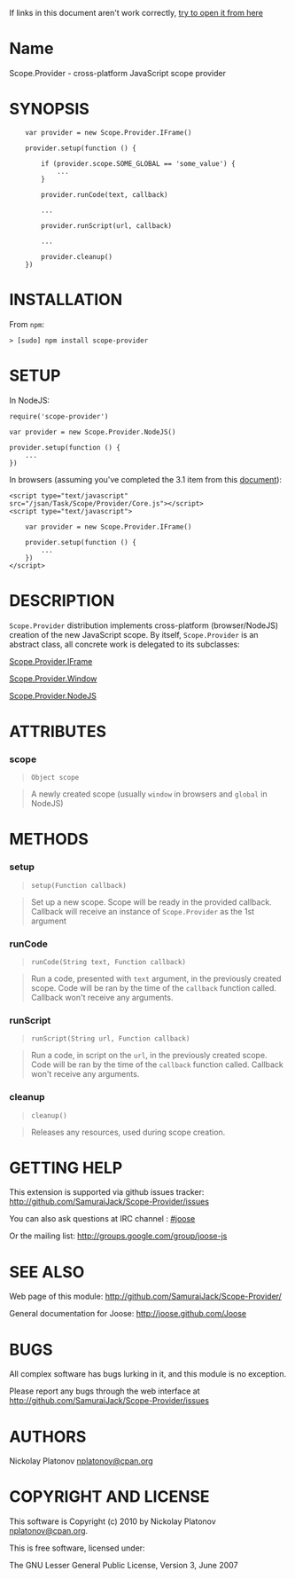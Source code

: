 If links in this document aren't work correctly, [try to open it from here](http://samuraijack.github.com/Scope-Provider)

Name
====

Scope.Provider - cross-platform JavaScript scope provider


SYNOPSIS
========

        var provider = new Scope.Provider.IFrame()
        
        provider.setup(function () {
        
            if (provider.scope.SOME_GLOBAL == 'some_value') {
                ...
            }
            
            provider.runCode(text, callback)
            
            ...
            
            provider.runScript(url, callback)
            
            ...
            
            provider.cleanup()        
        })
        

INSTALLATION
============

From `npm`:
    
    > [sudo] npm install scope-provider         


SETUP
=====

In NodeJS:

    require('scope-provider')
    
    var provider = new Scope.Provider.NodeJS()
    
    provider.setup(function () {
        ...
    })
    
In browsers (assuming you've completed the 3.1 item from this [document](http://joose.github.com/Joose/doc/html/Joose/Manual/Installation.html)):

    <script type="text/javascript" src="/jsan/Task/Scope/Provider/Core.js"></script>
    <script type="text/javascript">
    
        var provider = new Scope.Provider.IFrame()
        
        provider.setup(function () {
            ...
        })
    </script>
    

DESCRIPTION
===========

`Scope.Provider` distribution implements cross-platform (browser/NodeJS) creation of the new JavaScript scope.
By itself, `Scope.Provider` is an abstract class, all concrete work is delegated to its subclasses:

[Scope.Provider.IFrame](Provider/IFrame.html)

[Scope.Provider.Window](Provider/Window.html)

[Scope.Provider.NodeJS](Provider/NodeJS.html)



ATTRIBUTES
==========

### scope

> `Object scope`

> A newly created scope (usually `window` in browsers and `global` in NodeJS)


METHODS
=======

### setup

> `setup(Function callback)`

> Set up a new scope. Scope will be ready in the provided callback. Callback will receive an instance of `Scope.Provider` as the
1st argument


### runCode

> `runCode(String text, Function callback)`

> Run a code, presented with `text` argument, in the previously created scope. Code will be ran by the time of the 
`callback` function called. Callback won't receive any arguments.


### runScript

> `runScript(String url, Function callback)`

> Run a code, in script on the `url`, in the previously created scope. Code will be ran by the time of the 
`callback` function called. Callback won't receive any arguments.


### cleanup

> `cleanup()`

> Releases any resources, used during scope creation.


GETTING HELP
============

This extension is supported via github issues tracker: <http://github.com/SamuraiJack/Scope-Provider/issues>

You can also ask questions at IRC channel : [#joose](http://webchat.freenode.net/?randomnick=1&channels=joose&prompt=1)
 
Or the mailing list: <http://groups.google.com/group/joose-js>
 


SEE ALSO
========

Web page of this module: <http://github.com/SamuraiJack/Scope-Provider/>

General documentation for Joose: <http://joose.github.com/Joose>


BUGS
====

All complex software has bugs lurking in it, and this module is no exception.

Please report any bugs through the web interface at <http://github.com/SamuraiJack/Scope-Provider/issues>



AUTHORS
=======

Nickolay Platonov <nplatonov@cpan.org>





COPYRIGHT AND LICENSE
=====================

This software is Copyright (c) 2010 by Nickolay Platonov <nplatonov@cpan.org>.

This is free software, licensed under:

  The GNU Lesser General Public License, Version 3, June 2007
